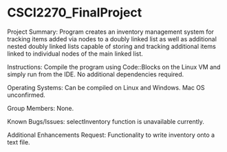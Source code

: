 # CSCI2270_FinalProject

Project Summary: Program creates an inventory management system for tracking items added via nodes to a doubly linked list as well as additional nested doubly linked lists capable of storing and tracking additional items linked to individual nodes of the main linked list.

Instructions: Compile the program using Code::Blocks on the Linux VM and simply run from the IDE. No additional dependencies required.

Operating Systems: Can be compiled on Linux and Windows. Mac OS unconfirmed.

Group Members: None.

Known Bugs/Issues: selectInventory function is unavailable currently.

Additional Enhancements Request: Functionality to write inventory onto a text file.
